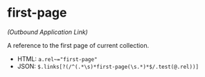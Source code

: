 ﻿# first-page

_(Outbound Application Link)_

A reference to the first page of current collection.

* HTML: `a.rel~="first-page"`
* JSON: `$.links[?(/^(.*\s)*first-page(\s.*)*$/.test(@.rel))]`